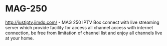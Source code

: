 # MAG-250
http://justiptv.jimdo.com/ - MAG 250 IPTV Box connect with live streaming server which provide facility for access all channel access with internet connection, be free from limitation of channel list and enjoy all channels live at your home. 

